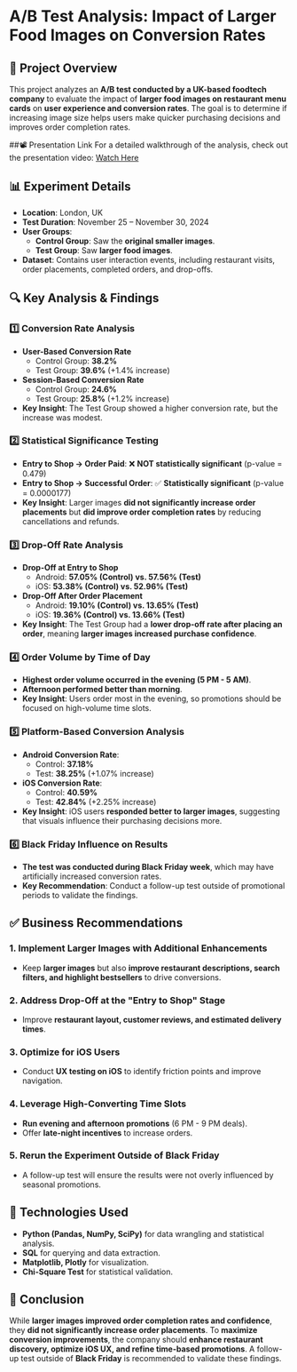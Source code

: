 # A/B Test Analysis: Impact of Larger Food Images on Conversion Rates

## 📌 Project Overview
This project analyzes an **A/B test conducted by a UK-based foodtech company** to evaluate the impact of **larger food images on restaurant menu cards** on **user experience and conversion rates**. The goal is to determine if increasing image size helps users make quicker purchasing decisions and improves order completion rates.


##📽️ Presentation Link
For a detailed walkthrough of the analysis, check out the presentation video: [Watch Here](https://www.loom.com/share/c055638c780b45e583651c6d144450a7?sid=cf872606-7ec4-41ed-992a-8edebc93e9ee)

## 📊 Experiment Details
- **Location**: London, UK
- **Test Duration**: November 25 – November 30, 2024
- **User Groups**:
  - **Control Group**: Saw the **original smaller images**.
  - **Test Group**: Saw **larger food images**.
- **Dataset**: Contains user interaction events, including restaurant visits, order placements, completed orders, and drop-offs.

## 🔍 Key Analysis & Findings
### **1️⃣ Conversion Rate Analysis**
- **User-Based Conversion Rate**
  - Control Group: **38.2%**
  - Test Group: **39.6%** (+1.4% increase)
- **Session-Based Conversion Rate**
  - Control Group: **24.6%**
  - Test Group: **25.8%** (+1.2% increase)
- **Key Insight**: The Test Group showed a higher conversion rate, but the increase was modest.

### **2️⃣ Statistical Significance Testing**
- **Entry to Shop → Order Paid**: ❌ **NOT statistically significant** (p-value = 0.479)
- **Entry to Shop → Successful Order**: ✅ **Statistically significant** (p-value = 0.0000177)
- **Key Insight**: Larger images **did not significantly increase order placements** but **did improve order completion rates** by reducing cancellations and refunds.

### **3️⃣ Drop-Off Rate Analysis**
- **Drop-Off at Entry to Shop**
  - Android: **57.05% (Control) vs. 57.56% (Test)**
  - iOS: **53.38% (Control) vs. 52.96% (Test)**
- **Drop-Off After Order Placement**
  - Android: **19.10% (Control) vs. 13.65% (Test)**
  - iOS: **19.36% (Control) vs. 13.66% (Test)**
- **Key Insight**: The Test Group had a **lower drop-off rate after placing an order**, meaning **larger images increased purchase confidence**.

### **4️⃣ Order Volume by Time of Day**
- **Highest order volume occurred in the evening (5 PM - 5 AM)**.
- **Afternoon performed better than morning**.
- **Key Insight**: Users order most in the evening, so promotions should be focused on high-volume time slots.

### **5️⃣ Platform-Based Conversion Analysis**
- **Android Conversion Rate**:  
  - Control: **37.18%**  
  - Test: **38.25%** (+1.07% increase)  
- **iOS Conversion Rate**:  
  - Control: **40.59%**  
  - Test: **42.84%** (+2.25% increase)  
- **Key Insight**: iOS users **responded better to larger images**, suggesting that visuals influence their purchasing decisions more.

### **6️⃣ Black Friday Influence on Results**
- **The test was conducted during Black Friday week**, which may have artificially increased conversion rates.
- **Key Recommendation**: Conduct a follow-up test outside of promotional periods to validate the findings.

## ✅ Business Recommendations
### **1. Implement Larger Images with Additional Enhancements**
- Keep **larger images** but also **improve restaurant descriptions, search filters, and highlight bestsellers** to drive conversions.

### **2. Address Drop-Off at the "Entry to Shop" Stage**
- Improve **restaurant layout, customer reviews, and estimated delivery times**.

### **3. Optimize for iOS Users**
- Conduct **UX testing on iOS** to identify friction points and improve navigation.

### **4. Leverage High-Converting Time Slots**
- **Run evening and afternoon promotions** (6 PM - 9 PM deals).
- Offer **late-night incentives** to increase orders.

### **5. Rerun the Experiment Outside of Black Friday**
- A follow-up test will ensure the results were not overly influenced by seasonal promotions.

## 📂 Technologies Used
- **Python (Pandas, NumPy, SciPy)** for data wrangling and statistical analysis.
- **SQL** for querying and data extraction.
- **Matplotlib, Plotly** for visualization.
- **Chi-Square Test** for statistical validation.

## 📌 Conclusion
While **larger images improved order completion rates and confidence**, they **did not significantly increase order placements**. To **maximize conversion improvements**, the company should **enhance restaurant discovery, optimize iOS UX, and refine time-based promotions**. A follow-up test outside of **Black Friday** is recommended to validate these findings.

